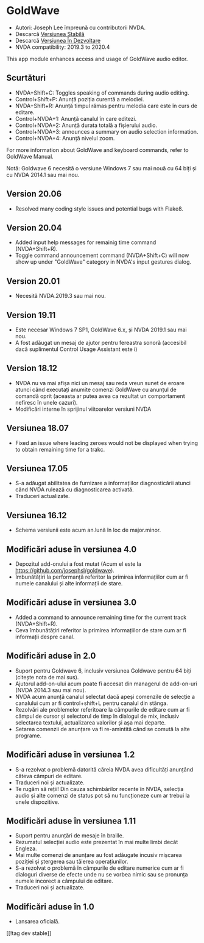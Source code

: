 # GoldWave #

* Autori: Joseph Lee împreună cu contributorii NVDA.
* Descarcă [Versiunea Stabilă][1]
* Descarcă [Versiunea În Dezvoltare][2]
* NVDA compatibility: 2019.3 to 2020.4

This app module enhances access and usage of GoldWave audio editor.

## Scurtături ##

* NVDA+Shift+C: Toggles speaking of commands during audio editing.
* Control+Shift+P: Anunță poziția curentă a melodiei.
* NVDA+Shift+R: Anunță timpul rămas pentru melodia care este în curs de
  editare.
* Control+NVDA+1: Anunță canalul în care editezi.
* Control+NVDA+2: Anunță durata totală a fișierului audio.
* Control+NVDA+3: announces a summary on audio selection information.
* Control+NVDA+4: Anunță nivelul zoom.

For more information about GoldWave and keyboard commands, refer to GoldWave
Manual.

Notă: Goldwave 6 necesită o versiune Windows 7 sau mai nouă cu 64 biți și cu
NVDA 2014.1 sau mai nou.

## Version 20.06

* Resolved many coding style issues and potential bugs with Flake8.

## Version 20.04

* Added input help messages for remainig time command (NVDA+Shift+R).
* Toggle command announcement command (NVDA+Shift+C) will now show up under
  "GoldWave" category in NVDA's input gestures dialog.

## Version 20.01

* Necesită NVDA.2019.3 sau mai nou.

## Version 19.11

* Este necesar Windows 7 SP1, GoldWave 6.x, și NVDA 2019.1 sau mai nou.
* A fost adăugat un mesaj de ajutor pentru fereastra sonoră (accesibil dacă
  suplimentul Control Usage Assistant este i)

## Version 18.12

* NVDA nu va mai afișa nici un mesaj sau reda vreun sunet de eroare atunci
  când executați anumite comenzi GoldWave cu anunțul de comandă oprit
  (aceasta ar putea avea ca rezultat un comportament nefiresc în unele
  cazuri).
* Modificări interne în sprijinul  viitoarelor versiuni NVDA

## Versiunea 18.07

* Fixed an issue where leading zeroes would not be displayed when trying to
  obtain remaining time for a trakc.

## Versiunea 17.05

* S-a adăugat abilitatea de furnizare a informațiilor diagnosticării atunci
  când NVDA rulează cu diagnosticarea activată.
* Traduceri actualizate.

## Versiunea 16.12

* Schema versiunii este acum an.lună în loc de major.minor.

## Modificări aduse în versiunea 4.0

* Depozitul add-onului a fost mutat (Acum el este la
  https://github.com/josephsl/goldwave).
* Îmbunătățiri la performanță referitor la primirea informațiilor cum ar fi
  numele canalului și alte informații de stare.

## Modificări aduse în versiunea 3.0

* Added a command to announce remaining time for the current track
  (NVDA+Shift+R).
* Ceva îmbunătățiri referitor la primirea informațiilor de stare cum ar fi
  informații despre canal.

## Modificări aduse în 2.0

* Suport pentru Goldwave 6, inclusiv versiunea Goldwave pentru 64 biți
  (citește nota de mai sus).
* Ajutorul add-on-ului acum poate fi accesat din managerul de add-on-uri
  (NVDA 2014.3 sau mai nou).
* NVDA acum anunță canalul selectat dacă apeși comenzile de selecție a
  canalului cum ar fi control+shift+L pentru canalul din stânga.
* Rezolvări ale problemelor referitoare la câmpurile de editare cum ar fi
  câmpul de cursor și selectorul de timp în dialogul de mix, inclusiv
  selectarea textului, actualizarea valorilor și așa mai departe.
* Setarea comenzii de anunțare va fi re-amintită când se comută la alte
  programe.

## Modificări aduse în versiunea 1.2

* S-a rezolvat o problemă datorită căreia  NVDA avea dificultăți anunțând
  câteva câmpuri de editare.
* Traduceri noi și actualizate.
* Te rugăm să reții! Din cauza schimbărilor recente în NVDA, selecția audio
  și alte comenzi de status pot să nu funcționeze cum ar trebui la unele
  dispozitive.

## Modificări aduse în versiunea 1.11

* Suport pentru anunțări de mesaje în braille.
* Rezumatul selecției audio este prezentat în mai multe limbi decât Engleza.
* Mai multe comenzi de anunțare au fost adăugate incusiv mișcarea poziției
  și ștergerea sau tăierea operațiunilor.
* S-a rezolvat o problemă în câmpurile de editare numerice cum ar fi
  dialoguri diverse de efecte unde nu se vorbea nimic sau se pronunța numele
  incorect a câmpului de editare.
* Traduceri noi și actualizate.

## Modificări aduse în 1.0

* Lansarea oficială.

[[!tag dev stable]]

[1]: https://addons.nvda-project.org/files/get.php?file=gwv

[2]: https://addons.nvda-project.org/files/get.php?file=gwv-dev
